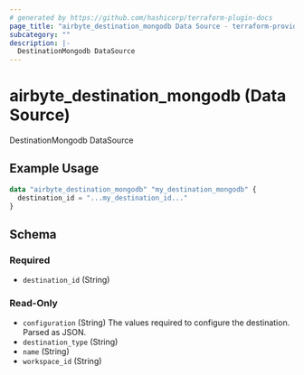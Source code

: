 ```yaml
---
# generated by https://github.com/hashicorp/terraform-plugin-docs
page_title: "airbyte_destination_mongodb Data Source - terraform-provider-airbyte"
subcategory: ""
description: |-
  DestinationMongodb DataSource
---
```


# airbyte_destination_mongodb (Data Source)

DestinationMongodb DataSource

## Example Usage

```terraform
data "airbyte_destination_mongodb" "my_destination_mongodb" {
  destination_id = "...my_destination_id..."
}
```

<!-- schema generated by tfplugindocs -->
## Schema

### Required

- `destination_id` (String)

### Read-Only

- `configuration` (String) The values required to configure the destination. Parsed as JSON.
- `destination_type` (String)
- `name` (String)
- `workspace_id` (String)
